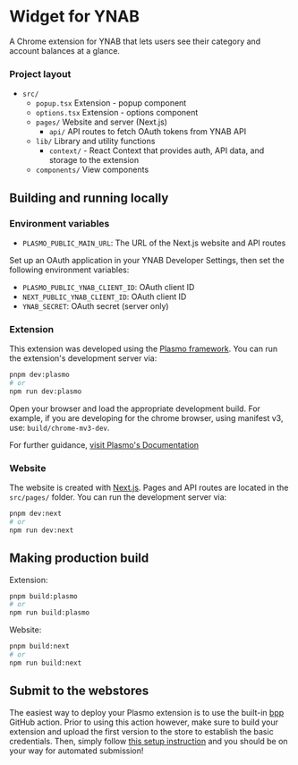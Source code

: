 # Widget for YNAB

A Chrome extension for YNAB that lets users see their category and account balances at a glance.

### Project layout

- `src/`
  - `popup.tsx` Extension - popup component
  - `options.tsx` Extension - options component
  - `pages/` Website and server (Next.js)
    - `api/` API routes to fetch OAuth tokens from YNAB API
  - `lib/` Library and utility functions
    - `context/` - React Context that provides auth, API data, and storage to the extension
  - `components/` View components

## Building and running locally

### Environment variables

- `PLASMO_PUBLIC_MAIN_URL`: The URL of the Next.js website and API routes

Set up an OAuth application in your YNAB Developer Settings, then set the following environment variables:

- `PLASMO_PUBLIC_YNAB_CLIENT_ID`: OAuth client ID
- `NEXT_PUBLIC_YNAB_CLIENT_ID`: OAuth client ID
- `YNAB_SECRET`: OAuth secret (server only)

### Extension

This extension was developed using the [Plasmo framework](https://docs.plasmo.com/). You can run the extension's development server via:

```bash
pnpm dev:plasmo
# or
npm run dev:plasmo
```

Open your browser and load the appropriate development build. For example, if you are developing for the chrome browser, using manifest v3, use: `build/chrome-mv3-dev`.

For further guidance, [visit Plasmo's Documentation](https://docs.plasmo.com/)

### Website

The website is created with [Next.js](https://nextjs.org/). Pages and API routes are located in the `src/pages/` folder. You can run the development server via:

```bash
pnpm dev:next
# or
npm run dev:next
```

## Making production build

Extension:

```bash
pnpm build:plasmo
# or
npm run build:plasmo
```

Website:

```bash
pnpm build:next
# or
npm run build:next
```

## Submit to the webstores

The easiest way to deploy your Plasmo extension is to use the built-in [bpp](https://bpp.browser.market) GitHub action. Prior to using this action however, make sure to build your extension and upload the first version to the store to establish the basic credentials. Then, simply follow [this setup instruction](https://docs.plasmo.com/workflows#submit-your-extension) and you should be on your way for automated submission!
